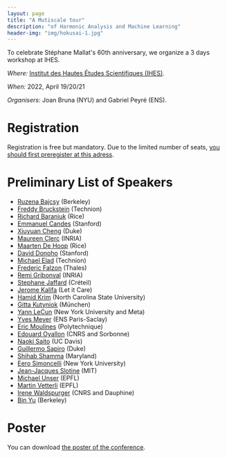 ```yaml
---
layout: page
title: "A Mutiscale tour"
description: "of Harmonic Analysis and Machine Learning"
header-img: "img/hokusai-1.jpg"
---
```


To celebrate Stéphane Mallat's 60th anniversary, we organize a 3 days workshop at IHES.

_Where:_ [Institut des Hautes Études Scientifiques (IHES)](https://www.ihes.fr/plan-acces/).

_When:_  2022, April 19/20/21

_Organisers:_ Joan Bruna (NYU) and Gabriel Peyré (ENS).


Registration
====================

Registration is free but mandatory. Due to the limited number of seats, [you should first preregister at this adress](https://docs.google.com/forms/d/e/1FAIpQLSekESGxrE56jsS7nQ9SodBEgAVy14Za0MsQobKkJ0zfkWBJSw/viewform).

Preliminary List of Speakers
====================

- [Ruzena Bajcsy](https://www2.eecs.berkeley.edu/Faculty/Homepages/bajcsy.html) (Berkeley)
- [Freddy Bruckstein](https://freddy.cs.technion.ac.il/) (Technion)
- [Richard Baraniuk](http://richb.rice.edu/) (Rice)
- [Emmanuel Candes](https://candes.su.domains/) (Stanford)
- [Xiuyuan Cheng](https://services.math.duke.edu/~xiuyuanc/) (Duke)
- [Maureen Clerc](https://www.inria.fr/fr/maureen-clerc) (INRIA)
- [Maarten De Hoop](https://maartendehoop.rice.edu/) (Rice)
- [David Donoho](https://web.stanford.edu/dept/statistics/cgi-bin/donoho/) (Stanford)
- [Michael Elad](https://elad.cs.technion.ac.il/) (Technion)
- [Frederic Falzon](https://www.researchgate.net/scientific-contributions/Frederic-Falzon-2047593052) (Thales)
- [Remi Gribonval](https://people.irisa.fr/Remi.Gribonval/) (INRIA)
- [Stephane Jaffard](https://perso.math.u-pem.fr/jaffard.stephane/) (Créteil)
- [Jerome Kalifa](https://fr.linkedin.com/in/j%C3%A9r%C3%B4me-kalifa-3b366b2) (Let it Care)
- [Hamid Krim](https://ece.ncsu.edu/people/ahk/) (North Carolina State University)
- [Gitta Kutyniok](https://www.ai.math.uni-muenchen.de/members/professor/kutyniok/index.html) (München)
- [Yann LeCun](http://yann.lecun.com/) (New York University and Meta)
- [Yves Meyer](https://ens-paris-saclay.fr/lecole/prix-et-distinctions/docteur-honoris-causa/yves-meyer) (ENS Paris-Saclay)
- [Eric Moulines](http://www.cmapx.polytechnique.fr/~moulines/) (Polytechnique)
- [Edouard Oyallon](https://edouardoyallon.github.io/) (CNRS and Sorbonne)
- [Naoki Saito](https://www.math.ucdavis.edu/~saito/) (UC Davis)
- [Guillermo Sapiro](https://ece.duke.edu/faculty/guillermo-sapiro) (Duke)
- [Shihab Shamma](https://lsp.dec.ens.fr/fr/member/667/shihab-shamma) (Maryland)
- [Eero Simoncelli](https://www.cns.nyu.edu/~eero/) (New York University)
- [Jean-Jacques Slotine](https://meche.mit.edu/people/faculty/JJS@MIT.EDU) (MIT)
- [Michael Unser](https://people.epfl.ch/michael.unser) (EPFL)
- [Martin Vetterli](https://people.epfl.ch/martin.vetterli) (EPFL)
- [Irene Waldspurger](https://www.ceremade.dauphine.fr/~waldspurger/) (CNRS and Dauphine)
- [Bin Yu](https://binyu.stat.berkeley.edu/) (Berkeley)


Poster
====================

You can download [the poster of the conference](img/poster-workshop-S.Mallat-2023_V04.pdf).
